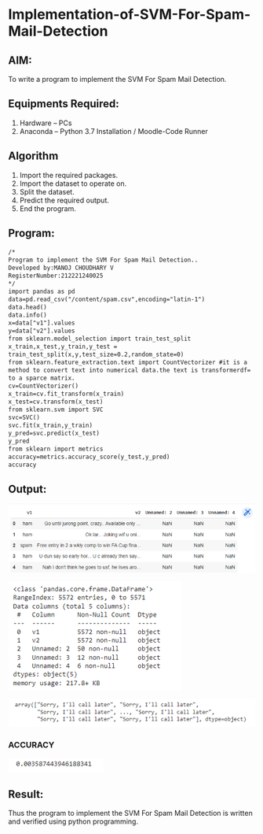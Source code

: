 # Implementation-of-SVM-For-Spam-Mail-Detection

## AIM:
To write a program to implement the SVM For Spam Mail Detection.

## Equipments Required:
1. Hardware – PCs
2. Anaconda – Python 3.7 Installation / Moodle-Code Runner

## Algorithm
1. Import the required packages. 
2. Import the dataset to operate on.
3. Split the dataset. 
4. Predict the required output.
5. End the program.

## Program:
```
/*
Program to implement the SVM For Spam Mail Detection..
Developed by:MANOJ CHOUDHARY V 
RegisterNumber:212221240025 
*/
import pandas as pd
data=pd.read_csv("/content/spam.csv",encoding="latin-1")
data.head()
data.info()
x=data["v1"].values
y=data["v2"].values
from sklearn.model_selection import train_test_split
x_train,x_test,y_train,y_test = train_test_split(x,y,test_size=0.2,random_state=0)
from sklearn.feature_extraction.text import CountVectorizer #it is a method to convert text into numerical data.the text is transformerdf= to a sparce matrix.
cv=CountVectorizer()
x_train=cv.fit_transform(x_train)
x_test=cv.transform(x_test)
from sklearn.svm import SVC
svc=SVC()
svc.fit(x_train,y_train)
y_pred=svc.predict(x_test)
y_pred
from sklearn import metrics
accuracy=metrics.accuracy_score(y_test,y_pred)
accuracy

```

## Output:
![](1.png)

![](2.png)

![](3.png)

### ACCURACY

![](4.png)

## Result:
Thus the program to implement the SVM For Spam Mail Detection is written and verified using python programming.
